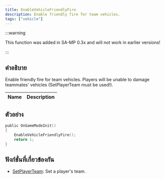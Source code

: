 ```yaml
---
title: EnableVehicleFriendlyFire
description: Enable friendly fire for team vehicles.
tags: ["vehicle"]
---
```


:::warning

This function was added in SA-MP 0.3x and will not work in earlier versions!

:::

## คำอธิบาย

Enable friendly fire for team vehicles. Players will be unable to damage teammates' vehicles (SetPlayerTeam must be used!).

| Name | Description |
| ---- | ----------- |


## ตัวอย่าง

```c
public OnGameModeInit()
{
    EnableVehicleFriendlyFire();
    return 1;
}
```

## ฟังก์ชั่นที่เกี่ยวข้องกัน

- [SetPlayerTeam](../functions/SetPlayerTeam): Set a player's team.
